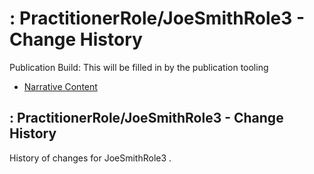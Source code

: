 # : PractitionerRole/JoeSmithRole3 - Change History

Publication Build: This will be filled in by the publication tooling

* [Narrative Content](PractitionerRole-JoeSmithRole3.html)

## : PractitionerRole/JoeSmithRole3 - Change History

History of changes for JoeSmithRole3 .